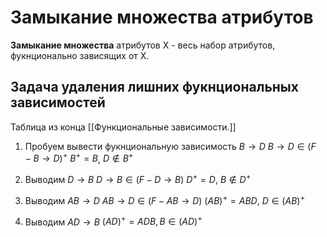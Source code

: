 # Замыкание множества атрибутов

**Замыкание множества** атрибутов Х - весь набор атрибутов, фукнционально зависящих от Х.

## Задача удаления лишних фукнциональных зависимостей

Таблица из конца [[Функциональные зависимости.]]

1. Пробуем вывести фукнциональную зависимость $B \rightarrow D$
$B \rightarrow D \in (F - B \rightarrow D)^{+}$
$B^+ = B$, $D \notin B^+$

2. Выводим $D \rightarrow B$
$D \rightarrow B \in (F - D \rightarrow B)$
$D^+ = D$, $B \notin D^+$

3. Выводим $AB \rightarrow D$
$AB \rightarrow D \in (F - AB \rightarrow D)$
$(AB)^+ = ABD$, $D \in (AB)^+$

4. Выводим $AD \rightarrow B$
$(AD)^+ =ADB, B \in (AD)^+$


